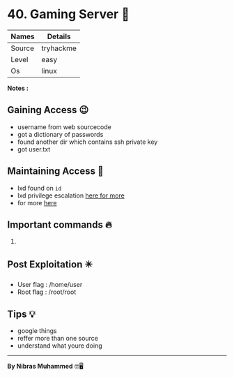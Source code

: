 # 40. Gaming Server 🧭
Names | Details
--------|-----
Source | tryhackme
Level | easy
Os | linux

**Notes :**




## Gaining Access 😉
- username from web sourcecode
- got a dictionary of passwords
- found another dir which contains ssh private key
- got user.txt



## Maintaining Access 🥷
- lxd found on `id`
- lxd privilege escalation [here for more](https://book.hacktricks.xyz/linux-unix/privilege-escalation/interesting-groups-linux-pe/lxd-privilege-escalation)
- for more [here](https://www.hackingarticles.in/lxd-privilege-escalation/)


## Important commands 🔥
1. 

## Post Exploitation ✴️
- User flag : /home/user
- Root flag : /root/root
## Tips 💡
- google things
- reffer more than one source
- understand what youre doing


--------------------------------
**By Nibras Muhammed** 🤓🖥️